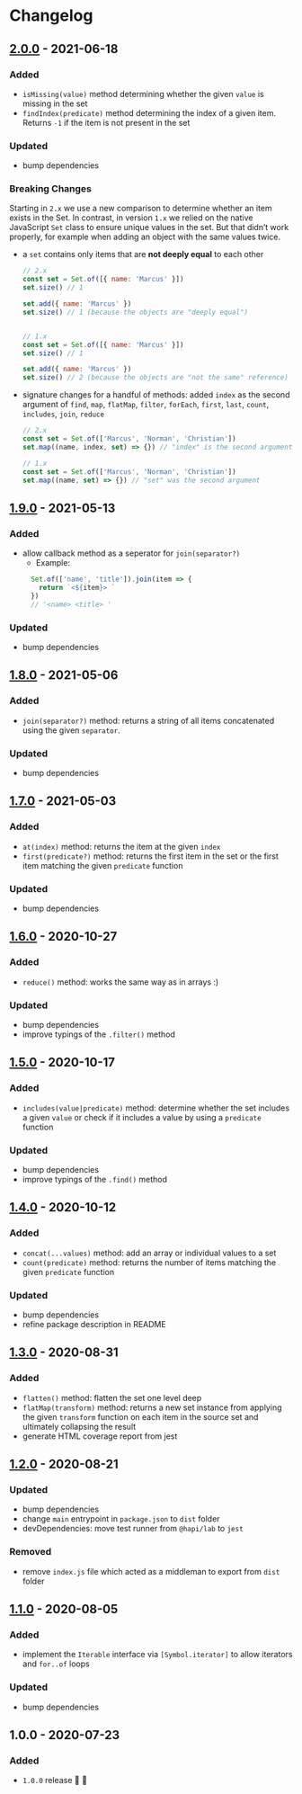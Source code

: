 # Changelog


## [2.0.0](https://github.com/supercharge/set/compare/v1.9.0...v2.0.0) - 2021-06-18

### Added
- `isMissing(value)` method determining whether the given `value` is missing in the set
- `findIndex(predicate)` method determining the index of a given item. Returns `-1` if the item is not present in the set

### Updated
- bump dependencies

### Breaking Changes
Starting in `2.x` we use a new comparison to determine whether an item exists in the Set. In contrast, in version `1.x` we relied on the native JavaScript `Set` class to ensure unique values in the set. But that didn’t work properly, for example when adding an object with the same values twice.

- a `set` contains only items that are **not deeply equal** to each other
  ```js
  // 2.x
  const set = Set.of([{ name: 'Marcus' }])
  set.size() // 1

  set.add({ name: 'Marcus' })
  set.size() // 1 (because the objects are "deeply equal")


  // 1.x
  const set = Set.of([{ name: 'Marcus' }])
  set.size() // 1

  set.add({ name: 'Marcus' })
  set.size() // 2 (because the objects are "not the same" reference)
  ```

- signature changes for a handful of methods: added `index` as the second argument of `find`, `map`, `flatMap`, `filter`, `forEach`, `first`, `last`, `count`, `includes`, `join`, `reduce`
  ```js
  // 2.x
  const set = Set.of(['Marcus', 'Norman', 'Christian'])
  set.map((name, index, set) => {}) // "index" is the second argument, "set" becomes the third

  // 1.x
  const set = Set.of(['Marcus', 'Norman', 'Christian'])
  set.map((name, set) => {}) // "set" was the second argument
  ```


## [1.9.0](https://github.com/supercharge/set/compare/v1.8.0...v1.9.0) - 2021-05-13

### Added
- allow callback method as a seperator for `join(separator?)`
  - Example:
  ```js
    Set.of(['name', 'title']).join(item => {
      return `<${item}> `
    })
    // '<name> <title> '
  ```

### Updated
- bump dependencies


## [1.8.0](https://github.com/supercharge/set/compare/v1.7.0...v1.8.0) - 2021-05-06

### Added
- `join(separator?)` method: returns a string of all items concatenated using the given `separator`.

### Updated
- bump dependencies


## [1.7.0](https://github.com/supercharge/set/compare/v1.6.0...v1.7.0) - 2021-05-03

### Added
- `at(index)` method: returns the item at the given `index`
- `first(predicate?)` method: returns the first item in the set or the first item matching the given `predicate` function

### Updated
- bump dependencies


## [1.6.0](https://github.com/supercharge/set/compare/v1.5.0...v1.6.0) - 2020-10-27

### Added
- `reduce()` method: works the same way as in arrays :)

### Updated
- bump dependencies
- improve typings of the `.filter()` method


## [1.5.0](https://github.com/supercharge/set/compare/v1.4.0...v1.5.0) - 2020-10-17

### Added
- `includes(value|predicate)` method: determine whether the set includes a given `value` or check if it includes a value by using a `predicate` function

### Updated
- bump dependencies
- improve typings of the `.find()` method


## [1.4.0](https://github.com/supercharge/set/compare/v1.3.0...v1.4.0) - 2020-10-12

### Added
- `concat(...values)` method: add an array or individual values to a set
- `count(predicate)` method: returns the number of items matching the given `predicate` function

### Updated
- bump dependencies
- refine package description in README


## [1.3.0](https://github.com/supercharge/set/compare/v1.2.0...v1.3.0) - 2020-08-31

### Added
- `flatten()` method: flatten the set one level deep
- `flatMap(transform)` method: returns a new set instance from applying the given `transform` function on each item in the source set and ultimately collapsing the result
- generate HTML coverage report from jest


## [1.2.0](https://github.com/supercharge/set/compare/v1.1.0...v1.2.0) - 2020-08-21

### Updated
- bump dependencies
- change `main` entrypoint in `package.json` to `dist` folder
- devDependencies: move test runner from `@hapi/lab` to `jest`

### Removed
- remove `index.js` file which acted as a middleman to export from `dist` folder


## [1.1.0](https://github.com/supercharge/set/compare/v1.0.0...v1.1.0) - 2020-08-05

### Added
- implement the `Iterable` interface via `[Symbol.iterator]` to allow iterators and `for..of` loops

### Updated
- bump dependencies


## 1.0.0 - 2020-07-23

### Added
- `1.0.0` release 🚀 🎉
